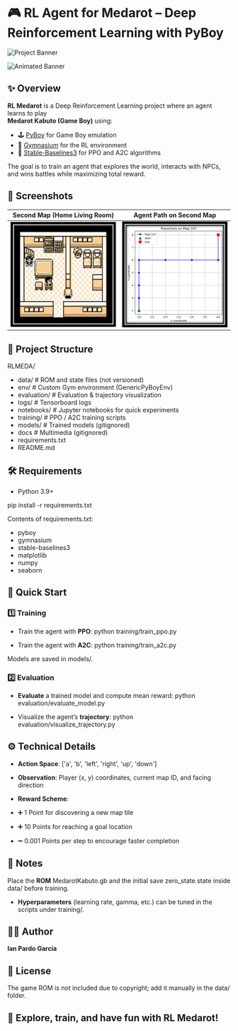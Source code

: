 # 🎮 RL Agent for Medarot – Deep Reinforcement Learning with PyBoy

![Project Banner](docs\gifs\medarot_banner_shrink.gif) 

<img src="docs/gifs/medarot_banner_shrink.gif" alt="Animated Banner" width="600" height="156"/>

## ✨ Overview

**RL Medarot** is a Deep Reinforcement Learning project where an agent learns to play  
**Medarot Kabuto (Game Boy)** using:

- 🕹️ [PyBoy](https://github.com/Baekalfen/PyBoy) for Game Boy emulation  
- 🧩 [Gymnasium](https://gymnasium.farama.org/) for the RL environment  
- 🤖 [Stable-Baselines3](https://stable-baselines3.readthedocs.io/) for PPO and A2C algorithms  

The goal is to train an agent that explores the world, interacts with NPCs, and wins battles while maximizing total reward.

## 📸 Screenshots

|  Second Map (Home Living Room)  | Agent Path on Second Map |
|-------------------------|--------------------------|
| ![Tensorboard](docs\screenshots\map_2.png) | ![Trajectory](docs\screenshots\trajectory_map2.png) |


## 📂 Project Structure

RLMEDA/
- data/ # ROM and state files (not versioned)
- env/ # Custom Gym environment (GenericPyBoyEnv)
- evaluation/ # Evaluation & trajectory visualization
- logs/ # Tensorboard logs
- notebooks/ # Jupyter notebooks for quick experiments
- training/ # PPO / A2C training scripts
- models/ # Trained models (gitignored)
- docs # Multimedia (gitignored)
- requirements.txt
- README.md

## 🛠️ Requirements

- Python 3.9+

pip install -r requirements.txt

Contents of requirements.txt:
- pyboy
- gymnasium
- stable-baselines3
- matplotlib
- numpy
- seaborn

## 🚀 Quick Start
### 1️⃣ Training

- Train the agent with **PPO**: python training/train_ppo.py

- Train the agent with **A2C**: python training/train_a2c.py

Models are saved in models/.

### 2️⃣ Evaluation

- **Evaluate** a trained model and compute mean reward: python evaluation/evaluate_model.py

- Visualize the agent’s **trajectory**: python evaluation/visualize_trajectory.py

## ⚙️ Technical Details

- **Action Space**: ['a', 'b', 'left', 'right', 'up', 'down']

- **Observation**: Player (x, y) coordinates, current map ID, and facing direction

- **Reward Scheme**:

- ➕ 1 Point for discovering a new map tile

- ➕ 10 Points for reaching a goal location

- ➖ 0.001 Points per step to encourage faster completion

## 📝 Notes

Place the **ROM** MedarotKabuto.gb and the initial save zero_state.state inside data/ before training.

- **Hyperparameters** (learning rate, gamma, etc.) can be tuned in the scripts under training/.

## 👨‍💻 Author

**Ian Pardo García**

## 📜 License

The game ROM is not included due to copyright; add it manually in the data/ folder.

## 🎯 Explore, train, and have fun with RL Medarot!


